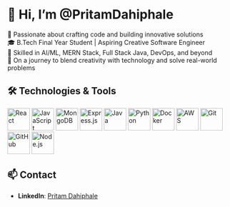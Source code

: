 # 👋 Hi, I’m @PritamDahiphale

👀 Passionate about crafting code and building innovative solutions  
🎓 B.Tech Final Year Student | Aspiring Creative Software Engineer  
🤖 Skilled in AI/ML, MERN Stack, Full Stack Java, DevOps, and beyond  
🚀 On a journey to blend creativity with technology and solve real-world problems  

## 🛠️ Technologies & Tools

<img src="https://upload.wikimedia.org/wikipedia/commons/a/a7/React-icon.svg" alt="React" width="50" height="50">  
<img src="https://upload.wikimedia.org/wikipedia/commons/6/6a/JavaScript-logo.png" alt="JavaScript" width="50" height="50">  
<img src="https://www.mongodb.com/assets/images/global/favicon.ico" alt="MongoDB" width="50" height="50">  
<img src="https://upload.wikimedia.org/wikipedia/commons/d/d9/Expressjs.png" alt="Express.js" width="50" height="50">  
<img src="https://img.icons8.com/color/48/000000/java-coffee-cup-logo.png" alt="Java" width="50" height="50">  
<img src="https://img.icons8.com/color/48/000000/python.png" alt="Python" width="50" height="50">  
<img src="https://img.icons8.com/color/48/000000/docker.png" alt="Docker" width="50" height="50">  
<img src="https://img.icons8.com/color/48/000000/amazon-web-services.png" alt="AWS" width="50" height="50">  
<img src="https://git-scm.com/images/logos/downloads/Git-Icon-1788C.png" alt="Git" width="50" height="50">  
<img src="https://github.githubassets.com/images/modules/logos_page/GitHub-Mark.png" alt="GitHub" width="50" height="50">  
<img src="https://nodejs.org/static/images/logo.svg" alt="Node.js" width="50" height="50">  

## 📫 Contact
- **LinkedIn**: [Pritam Dahiphale](https://www.linkedin.com/in/pritam-dahiphale-0640a41b3/)
